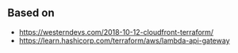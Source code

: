## Based on
* https://westerndevs.com/2018-10-12-cloudfront-terraform/
* https://learn.hashicorp.com/terraform/aws/lambda-api-gateway
